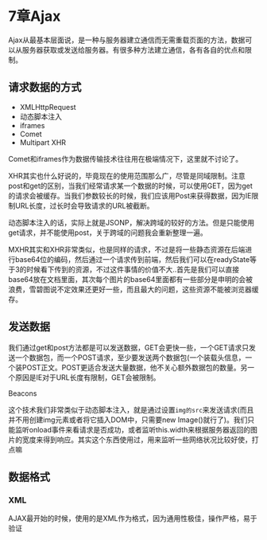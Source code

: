 # 7章Ajax
Ajax从最基本层面说，是一种与服务器建立通信而无需重载页面的方法，数据可以从服务器获取或发送给服务器。有很多种方法建立通信，各有各自的优点和限制。

## 请求数据的方式
 - XMLHttpRequest
 - 动态脚本注入
 - iframes
 - Comet
 - Multipart XHR

Comet和iframes作为数据传输技术往往用在极端情况下，这里就不讨论了。

XHR其实也什么好说的，毕竟现在的使用范围那么广，尽管是同域限制。注意post和get的区别，当我们经常请求某一个数据的时候，可以使用GET，因为get的请求会被缓存。当我们参数较长的时候，我们应该用Post来获得数据，因为IE限制URL长度，过长时会导致请求的URL被截断。

动态脚本注入的话，实际上就是JSONP，解决跨域的较好的方法。但是只能使用get请求，并不能使用post，关于跨域的问题我会重新整理一遍。

MXHR其实和XHR非常类似，也是同样的请求，不过是将一些静态资源在后端进行base64位的编码，然后通过一个请求传到前端，然后我们可以在readyState等于3的时候看下传到的资源，不过这件事情的价值不大..首先是我们可以直接base64放在文档里面，其次每个图片的base64里面都有一些部分是申明的会被浪费，雪碧图说不定效果还更好一些，而且最大的问题，这些资源不能被浏览器缓存。

## 发送数据
我们通过get和post方法都是可以发送数据，GET会更快一些，一个GET请求只发送一个数据包，而一个POST请求，至少要发送两个数据包(一个装载头信息，一个装POST正文。POST更适合发送大量数据，他不关心额外数据包的数量。另一个原因是IE对于URL长度有限制，GET会被限制。

  Beacons

这个技术我们非常类似于动态脚本注入，就是通过设置`img的src`来发送请求(而且并不用创建img元素或者将它插入DOM中，只需要new Image()就行了)。我们只能监听onload事件来看请求是否成功，或者监听this.width来根据服务器返回的图片的宽度来得到响应。其实这个东西使用过，用来监听一些网络状况比较好使，打点嘛

## 数据格式
### XML
AJAX最开始的时候，使用的是XML作为格式，因为通用性极佳，操作严格，易于验证
